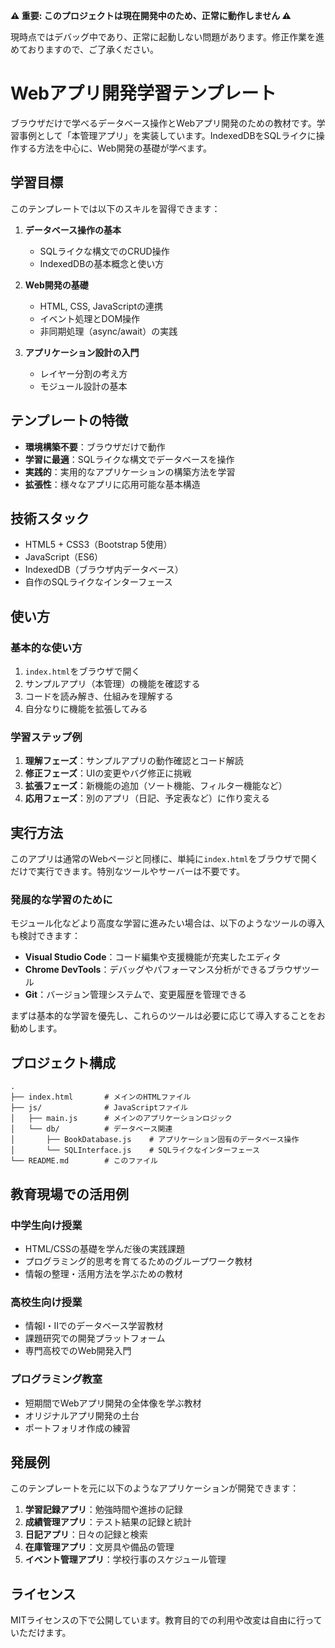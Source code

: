 **⚠️ 重要: このプロジェクトは現在開発中のため、正常に動作しません ⚠️**

現時点ではデバッグ中であり、正常に起動しない問題があります。修正作業を進めておりますので、ご了承ください。


# Webアプリ開発学習テンプレート

ブラウザだけで学べるデータベース操作とWebアプリ開発のための教材です。学習事例として「本管理アプリ」を実装しています。IndexedDBをSQLライクに操作する方法を中心に、Web開発の基礎が学べます。

## 学習目標

このテンプレートでは以下のスキルを習得できます：

1. **データベース操作の基本**
   - SQLライクな構文でのCRUD操作
   - IndexedDBの基本概念と使い方

2. **Web開発の基礎**
   - HTML, CSS, JavaScriptの連携
   - イベント処理とDOM操作
   - 非同期処理（async/await）の実践

3. **アプリケーション設計の入門**
   - レイヤー分割の考え方
   - モジュール設計の基本

## テンプレートの特徴

- **環境構築不要**：ブラウザだけで動作
- **学習に最適**：SQLライクな構文でデータベースを操作
- **実践的**：実用的なアプリケーションの構築方法を学習
- **拡張性**：様々なアプリに応用可能な基本構造

## 技術スタック

- HTML5 + CSS3（Bootstrap 5使用）
- JavaScript（ES6）
- IndexedDB（ブラウザ内データベース）
- 自作のSQLライクなインターフェース

## 使い方

### 基本的な使い方

1. `index.html`をブラウザで開く
2. サンプルアプリ（本管理）の機能を確認する
3. コードを読み解き、仕組みを理解する
4. 自分なりに機能を拡張してみる

### 学習ステップ例

1. **理解フェーズ**：サンプルアプリの動作確認とコード解読
2. **修正フェーズ**：UIの変更やバグ修正に挑戦
3. **拡張フェーズ**：新機能の追加（ソート機能、フィルター機能など）
4. **応用フェーズ**：別のアプリ（日記、予定表など）に作り変える

## 実行方法

このアプリは通常のWebページと同様に、単純に`index.html`をブラウザで開くだけで実行できます。特別なツールやサーバーは不要です。

### 発展的な学習のために

モジュール化などより高度な学習に進みたい場合は、以下のようなツールの導入も検討できます：

- **Visual Studio Code**：コード編集や支援機能が充実したエディタ
- **Chrome DevTools**：デバッグやパフォーマンス分析ができるブラウザツール
- **Git**：バージョン管理システムで、変更履歴を管理できる

まずは基本的な学習を優先し、これらのツールは必要に応じて導入することをお勧めします。

## プロジェクト構成

```
.
├── index.html       # メインのHTMLファイル
├── js/              # JavaScriptファイル
│   ├── main.js      # メインのアプリケーションロジック
│   └── db/          # データベース関連
│       ├── BookDatabase.js    # アプリケーション固有のデータベース操作
│       └── SQLInterface.js    # SQLライクなインターフェース
└── README.md        # このファイル
```

## 教育現場での活用例

### 中学生向け授業

- HTML/CSSの基礎を学んだ後の実践課題
- プログラミング的思考を育てるためのグループワーク教材
- 情報の整理・活用方法を学ぶための教材

### 高校生向け授業

- 情報Ⅰ・Ⅱでのデータベース学習教材
- 課題研究での開発プラットフォーム
- 専門高校でのWeb開発入門

### プログラミング教室

- 短期間でWebアプリ開発の全体像を学ぶ教材
- オリジナルアプリ開発の土台
- ポートフォリオ作成の練習

## 発展例

このテンプレートを元に以下のようなアプリケーションが開発できます：

1. **学習記録アプリ**：勉強時間や進捗の記録
2. **成績管理アプリ**：テスト結果の記録と統計
3. **日記アプリ**：日々の記録と検索
4. **在庫管理アプリ**：文房具や備品の管理
5. **イベント管理アプリ**：学校行事のスケジュール管理

## ライセンス

MITライセンスの下で公開しています。教育目的での利用や改変は自由に行っていただけます。
